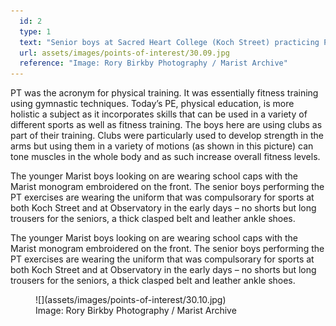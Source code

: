 ```yaml
---
  id: 2
  type: 1
  text: "Senior boys at Sacred Heart College (Koch Street) practicing PT drills with clubs. Junior boys looking on. c.1890-1910. "
  url: assets/images/points-of-interest/30.09.jpg
  reference: "Image: Rory Birkby Photography / Marist Archive"
---
```

PT was the acronym for physical training. It was essentially fitness training using gymnastic techniques. Today’s PE, physical education, is more holistic a subject as it incorporates skills that can be used in a variety of different sports as well as fitness training. The boys here are using clubs as part of their training. Clubs were particularly used to develop strength in the arms but using them in a variety of motions (as shown in this picture) can tone muscles in the whole body and as such increase overall fitness levels.

The younger Marist boys looking on are wearing school caps with the Marist monogram embroidered on the front. The senior boys performing the PT exercises are wearing the uniform that was compulsorary for sports at both Koch Street and at Observatory in the early days – no shorts but long trousers for the seniors, a thick clasped belt and leather ankle shoes.

The younger Marist boys looking on are wearing school caps with the Marist monogram embroidered on the front. The senior boys performing the PT exercises are wearing the uniform that was compulsorary for sports at both Koch Street and at Observatory in the early days – no shorts but long trousers for the seniors, a thick clasped belt and leather ankle shoes.

<figure>![](assets/images/points-of-interest/30.10.jpg)

<figcaption>Image: Rory Birkby Photography / Marist Archive</figcaption>

</figure>
        